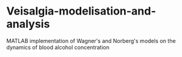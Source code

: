 # Veisalgia-modelisation-and-analysis
MATLAB implementation of Wagner's and Norberg's models on the dynamics of blood alcohol concentration
